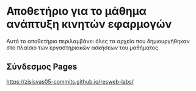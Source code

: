 # Αποθετήριο για το μάθημα ανάπτυξη κινητών εφαρμογών
Αυτό το αποθετήριο περιλαμβάνει όλες τα αρχεία που δημιουργήθηκαν στο
πλαίσιο των εργαστηριακών ασκήσεων του μαθήματος
## Σύνδεσμος Pages
https://zisisvas05-commits.github.io/resweb-labs/
